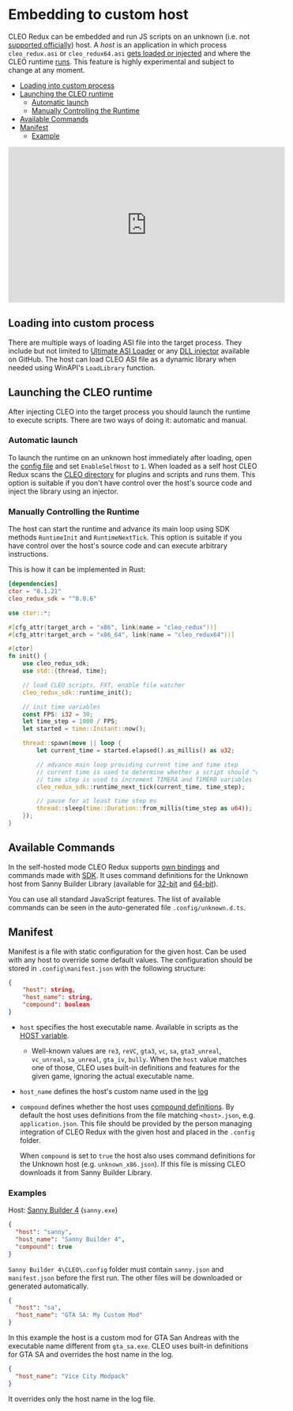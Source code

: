 # Embedding to custom host

CLEO Redux can be embedded and run JS scripts on an unknown (i.e. not [supported officially](./introduction.md#supported-releases)) host. A _host_ is an application in which process `cleo_redux.asi` or `cleo_redux64.asi` [gets loaded or injected](#loading-into-custom-process) and where the CLEO runtime [runs](#launching-the-cleo-runtime). This feature is highly experimental and subject to change at any moment.

- [Loading into custom process](#loading-into-custom-process)
- [Launching the CLEO runtime](#launching-the-cleo-runtime)
  - [Automatic launch](#automatic-launch)
  - [Manually Controlling the Runtime](#manually-controlling-the-runtime)
- [Available Commands](#available-commands)
- [Manifest](#manifest)
  - [Example](#example)

<iframe width="560" height="315" src="https://www.youtube.com/embed/rk2LvDt7UkI" title="YouTube video player" frameborder="0" allow="accelerometer; autoplay; clipboard-write; encrypted-media; gyroscope; picture-in-picture" allowfullscreen></iframe>

## Loading into custom process

There are multiple ways of loading ASI file into the target process. They include but not limited to [Ultimate ASI Loader](https://github.com/ThirteenAG/Ultimate-ASI-Loader/releases) or any [DLL injector](https://github.com/search?q=dll+injector) available on GitHub. The host can load CLEO ASI file as a dynamic library when needed using WinAPI's `LoadLibrary` function.

## Launching the CLEO runtime

After injecting CLEO into the target process you should launch the runtime to execute scripts. There are two ways of doing it: automatic and manual.

### Automatic launch

To launch the runtime on an unknown host immediately after loading, open the [config file](./config.md) and set `EnableSelfHost` to `1`. When loaded as a self host CLEO Redux scans the [CLEO directory](./cleo-directory.md) for plugins and scripts and runs them. This option is suitable if you don't have control over the host's source code and inject the library using an injector.

### Manually Controlling the Runtime

The host can start the runtime and advance its main loop using SDK methods `RuntimeInit` and `RuntimeNextTick`. This option is suitable if you have control over the host's source code and can execute arbitrary instructions.

This is how it can be implemented in Rust:

```toml
[dependencies]
ctor = "0.1.21"
cleo_redux_sdk = "^0.0.6"
```

```rust
use ctor::*;

#[cfg_attr(target_arch = "x86", link(name = "cleo_redux"))]
#[cfg_attr(target_arch = "x86_64", link(name = "cleo_redux64"))]

#[ctor]
fn init() {
    use cleo_redux_sdk;
    use std::{thread, time};

    // load CLEO scripts, FXT, enable file watcher
    cleo_redux_sdk::runtime_init();

    // init time variables
    const FPS: i32 = 30;
    let time_step = 1000 / FPS;
    let started = time::Instant::now();

    thread::spawn(move || loop {
        let current_time = started.elapsed().as_millis() as u32;

        // advance main loop providing current time and time step
        // current time is used to determine whether a script should "wake up" after wait command
        // time step is used to increment TIMERA and TIMERB variables
        cleo_redux_sdk::runtime_next_tick(current_time, time_step);

        // pause for at least time step ms
        thread::sleep(time::Duration::from_millis(time_step as u64));
    });
}
```

## Available Commands

In the self-hosted mode CLEO Redux supports [own bindings](./api.md#cleo-redux-bindings) and commands made with [SDK](./using-sdk.md). It uses command definitions for the Unknown host from Sanny Builder Library (available for [32-bit](https://library.sannybuilder.com/#/unknown_x86) and [64-bit](https://library.sannybuilder.com/#/unknown_x64)).

You can use all standard JavaScript features. The list of available commands can be seen in the auto-generated file `.config/unknown.d.ts`.

## Manifest

Manifest is a file with static configuration for the given host. Can be used with any host to override some default values. The configuration should be stored in `.config\manifest.json` with the following structure:

```json
{
    "host": string,
    "host_name": string,
    "compound": boolean
}
```

- `host` specifies the host executable name. Available in scripts as the [HOST variable](./api.md#host).
  - Well-known values are `re3`, `reVC`, `gta3`, `vc`, `sa`, `gta3_unreal`, `vc_unreal`, `sa_unreal`, `gta_iv`, `bully`. When the `host` value matches one of those, CLEO uses built-in definitions and features for the given game, ignoring the actual executable name.
- `host_name` defines the host's custom name used in the [log](./log.md)
- `compound` defines whether the host uses [compound definitions](./definitions.md). By default the host uses definitions from the file matching `<host>.json`, e.g. `application.json`. This file should be provided by the person managing integration of CLEO Redux with the given host and placed in the `.config` folder.

  When `compound` is set to `true` the host also uses command definitions for the Unknown host (e.g. `unknown_x86.json`). If this file is missing CLEO downloads it from Sanny Builder Library.

### Examples

Host: [Sanny Builder 4](https://sannybuilder.com) (`sanny.exe`)

```json
{
  "host": "sanny",
  "host_name": "Sanny Builder 4",
  "compound": true
}
```

`Sanny Builder 4\CLEO\.config` folder must contain `sanny.json` and `manifest.json` before the first run. The other files will be downloaded or generated automatically.

```json
{
  "host": "sa",
  "host_name": "GTA SA: My Custom Mod"
}
```
In this example the host is a custom mod for GTA San Andreas with the executable name different from `gta_sa.exe`. CLEO uses built-in definitions for GTA SA and overrides the host name in the log.

```json
{
  "host_name": "Vice City Modpack"
}
```

It overrides only the host name in the log file.